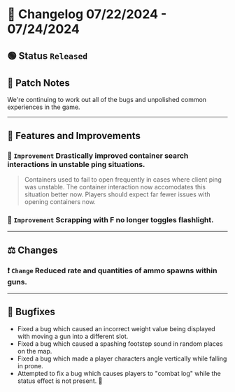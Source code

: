 # :bookmark_tabs:  Changelog 07/22/2024 - 07/24/2024

## :green_circle: Status `Released`

## :speech_balloon: Patch Notes
We're continuing to work out all of the bugs and unpolished common experiences in the game.

________

## :loudspeaker: Features and Improvements

### :arrow_up_small: `Improvement` Drastically improved container search interactions in unstable ping situations.
> Containers used to fail to open frequently in cases where client ping was unstable. The container interaction now
> accomodates this situation better now. Players should expect far fewer issues with opening containers now.

### :arrow_up_small: `Improvement` Scrapping with F no longer toggles flashlight.

________

## :balance_scale: Changes

### :exclamation: `Change` Reduced rate and quantities of ammo spawns within guns.

________

## :bug: Bugfixes
- Fixed a bug which caused an incorrect weight value being displayed with moving a gun into a different slot.
- Fixed a bug which caused a spashing footstep sound in random places on the map.
- Fixed a bug which made a player characters angle vertically while falling in prone.
- Attempted to fix a bug which causes players to "combat log" while the status effect is not present. 🤞
